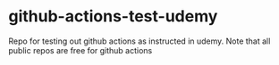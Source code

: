 # github-actions-test-udemy
Repo for testing out github actions as instructed in udemy. Note that all public repos are free for github actions

